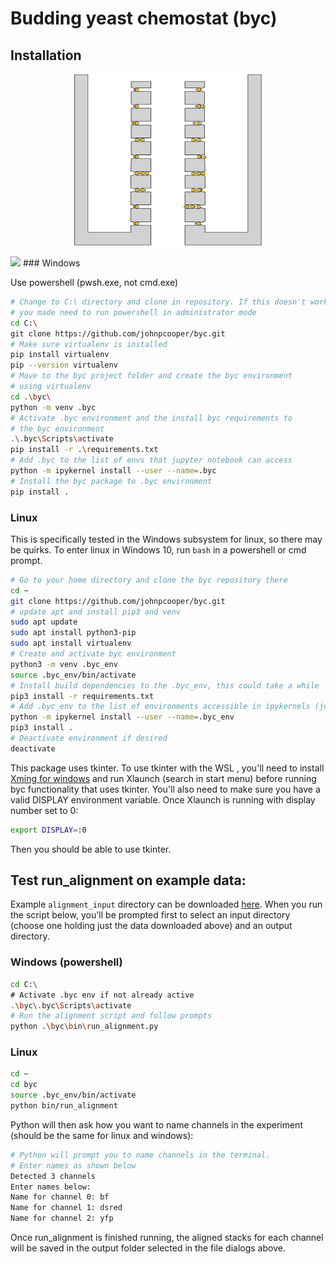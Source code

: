 # Budding yeast chemostat (byc)

## Installation
<p align="center">
<img src="https://github.com/johnpcooper/byc/blob/master/docs/byc_schematic.png?raw=true" width="300">
</p>
<img src="https://www.dropbox.com/s/fsv2bvrxtlpkzte/byc_schematic.png?raw=true">
### Windows

Use powershell (pwsh.exe, not cmd.exe)

```sh
# Change to C:\ directory and clone in repository. If this doesn't work,
# you made need to run powershell in administrator mode
cd C:\
git clone https://github.com/johnpcooper/byc.git
# Make sure virtualenv is installed
pip install virtualenv
pip --version virtualenv
# Move to the byc project folder and create the byc environment
# using virtualenv
cd .\byc\
python -m venv .byc
# Activate .byc environment and the install byc requirements to 
# the byc environment
.\.byc\Scripts\activate
pip install -r .\requirements.txt
# Add .byc to the list of envs that jupyter notebook can access
python -m ipykernel install --user --name=.byc
# Install the byc package to .byc environment
pip install .
```

### Linux

This is specifically tested in the Windows subsystem for linux, so there may be quirks. To enter linux in Windows 10, run `bash` in a powershell or cmd prompt.

```sh
# Go to your home directory and clone the byc repository there
cd ~
git clone https://github.com/johnpcooper/byc.git
# update apt and install pip3 and venv
sudo apt update
sudo apt install python3-pip
sudo apt install virtualenv
# Create and activate byc environment
python3 -m venv .byc_env
source .byc_env/bin/activate
# Install build dependencies to the .byc_env, this could take a while
pip3 install -r requirements.txt
# Add .byc_env to the list of environments accessible in ipykernels (jupyter notebook and ipython)
python -m ipykernel install --user --name=.byc_env
pip3 install .
# Deactivate environment if desired
deactivate
```

This package uses tkinter. To use tkinter with the WSL , you'll need to install [Xming for windows](https://sourceforge.net/projects/xming/) and run Xlaunch (search in start menu) before running byc functionality that uses tkinter. You'll also need to make sure you have a valid DISPLAY environment variable. Once Xlaunch is running with display number set to 0:

```bash
export DISPLAY=:0
```

Then you should be able to use tkinter.

## Test run_alignment on example data:

Example  `alignment_input` directory can be downloaded [here](https://utexas.box.com/s/wzkp7ijc9v3ksvhf9rj5sr564aoa1o3k). When you run the script below, you'll be prompted first to select an input directory (choose one holding just the data downloaded above) and an output directory.

### Windows (powershell)

```sh
cd C:\
# Activate .byc env if not already active
.\byc\.byc\Scripts\activate
# Run the alignment script and follow prompts
python .\byc\bin\run_alignment.py
```

### Linux

```sh
cd ~
cd byc
source .byc_env/bin/activate
python bin/run_alignment
```

Python will then ask how you want to name channels in the experiment (should be the same for linux and windows):

```sh
# Python will prompt you to name channels in the terminal.
# Enter names as shown below
Detected 3 channels
Enter names below:
Name for channel 0: bf
Name for channel 1: dsred
Name for channel 2: yfp
```

Once run_alignment is finished running, the aligned stacks for each channel will be saved in the output folder selected in the file dialogs above.
